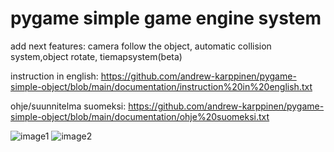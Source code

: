 # pygame simple game engine system

add next features:
camera follow the object, automatic collision system,object rotate, tiemapsystem(beta)




instruction in english:
https://github.com/andrew-karppinen/pygame-simple-object/blob/main/documentation/instruction%20in%20english.txt


ohje/suunnitelma suomeksi:
https://github.com/andrew-karppinen/pygame-simple-object/blob/main/documentation/ohje%20suomeksi.txt


![image1](https://user-images.githubusercontent.com/99529988/217770877-0e15dbc6-5eb1-446e-82c4-3cdc2d0afb97.png)
![image2](https://user-images.githubusercontent.com/99529988/217770901-a1eaf498-66f0-41ec-8ccb-d93f554e1516.png)
